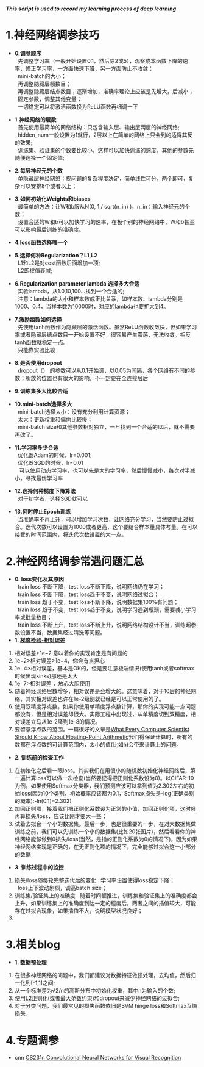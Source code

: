 ##### This script is used to record my learning process of deep learning
# 1.神经网络调参技巧
-  **0.调参顺序** <br/>
   &nbsp;&nbsp;先调整学习率（一般开始设置0.1，然后除2或5），观察成本函数下降的速率，修正学习率，一方面快速下降，另一方面防止不收敛；<br/>
   &nbsp;&nbsp;mini-batch的大小；<br/>
   &nbsp;&nbsp;再调整隐藏层额数目；<br/>
   &nbsp;&nbsp;再调整隐藏层结点数目；逐渐增加，准确率理论上应该是先增大，后减小；<br/>
   &nbsp;&nbsp;固定参数，调整其他变量；<br/>
   &nbsp;&nbsp;一切稳定可以将激活函数换为ReLU函数再细调一下<br/>
- **1.神经网络的层数** <br/>
  &nbsp;&nbsp;首先使用最简单的网络结构：只包含输入层、输出层两层的神经网络;
  &nbsp;&nbsp;hidden_num一般设置为1就行，2层以上在简单的网络上只会到的适得其反的效果;<br/>
  &nbsp;&nbsp;训练集、验证集的个数要比较小，这样可以加快训练的速度，其他的参数先随便选择一个固定值; <br/>
- **2.每层神经元的个数** <br/>
  &nbsp;&nbsp;单隐藏层神经网络：视问题的复杂程度决定，简单线性可分，两个即可，复杂可以安排8个或者以上；<br/>
  
- **3.如何初始化Weights和biases** <br/>
  &nbsp;&nbsp;最简单的方法：让W和b服从N(0, 1 / sqrt(n_in) )，n_in：输入神经元的个数；<br/>
  &nbsp;&nbsp;设置合适的W和b可以加快学习的速率，在极个别的神经网络中，W和b甚至可以影响最后训练的准确度。<br/>
- **4.loss函数选择哪一个**  <br/>
- **5.选择何种Regularization？L1,L2**  <br/>
  &nbsp;&nbsp;L1和L2是对cost函数后面增加一项; <br/> 
  &nbsp;&nbsp;L2即权值衰减; <br/> 
- **6.Regularization parameter lambda 选择多大合适**  <br/>
  &nbsp;&nbsp;实验lambda，从1.0,10,100…找到一个合适的; <br/>
  &nbsp;&nbsp;注意：lambda的大小和样本数成正比关系，如样本数、lambda分别是1000、0.4，当样本数为10000时，对应的lambda也要扩大到4。 <br/>
- **7.激励函数如何选择**  <br/>
  &nbsp;&nbsp;先使用tanh函数作为隐藏层的激活函数。虽然ReLU函数收敛快，但如果学习率或者隐藏层结点数目一开始设置不好，很容易产生震荡，无法收敛。相反tanh函数就稳定一点。 <br/>
  &nbsp;&nbsp;只能靠实验比较 <br/>
- **8.是否使用dropout** <br/>
  &nbsp;&nbsp;dropout（） 的参数可以从0.1开始调，以0.05为间隔，各个网络有不同的参数；所放的位置也有很大的影响，不一定要在全连接层后<br/>
- **9.训练集多大比较合适**  <br/>
- **10.mini-batch选择多大**  <br/>
  &nbsp;&nbsp;mini-batch选择太小：没有充分利用计算资源；<br/>
  &nbsp;&nbsp;太大：更新权重和偏向比较慢；<br/>
  &nbsp;&nbsp;mini-batch size和其他参数相对独立，一旦找到一个合适的以后，就不需要再改了。 <br/>
- **11.学习率多少合适** <br/>
  &nbsp;&nbsp;优化器Adam的时候，lr=0.001; <br/>
  &nbsp;&nbsp;优化器SGD的时候，lr=0.01 <br/>
  &nbsp;&nbsp; 可以使用动态学习率，也可以先是大的学习率，然后慢慢减小，每次对半减小，寻找最优学习率
- **12.选择何种梯度下降算法**  <br/>
  &nbsp;&nbsp;对于初学者，选择SGD就可以
- **13.何时停止Epoch训练** <br/>
  &nbsp;&nbsp;当准确率不再上升，可以增加学习次数，让网络充分学习，当然要防止过拟合。迭代次数可以设置为1000或者更高，这个要结合样本量具体考量。在可以接受的时间范围内，将迭代次数设置的大一点。 <br/>
  
# 2.神经网络调参常遇问题汇总
-  **0. loss变化及其原因** <br/>
&nbsp;&nbsp;train loss 不断下降，test loss不断下降，说明网络仍在学习；<br/>
&nbsp;&nbsp;train loss 不断下降，test loss趋于不变，说明网络过拟合；<br/>
&nbsp;&nbsp;train loss 趋于不变，test loss不断下降，说明数据集100%有问题；<br/>
&nbsp;&nbsp;train loss 趋于不变，test loss趋于不变，说明学习遇到瓶颈，需要减小学习率或批量数目；<br/>
&nbsp;&nbsp;train loss 不断上升，test loss不断上升，说明网络结构设计不当，训练超参数设置不当，数据集经过清洗等问题。<br/>
-  **1. [梯度检验-相对误差](https://blog.csdn.net/han_xiaoyang/article/details/50521064)** <br/>
1. 相对误差>1e−2  意味着你的实现肯定是有问题的
2. 1e−2>相对误差>1e−4，你会有点担心
3. 1e−4>相对误差，基本是OK的，但是要注意极端情况(使用tanh或者softmax时候出现kinks)那还是太大
4. 1e−7>相对误差 ，放心大胆使用
5. 随着神经网络层数增多，相对误差是会增大的。这意味着，对于10层的神经网络，其实相对误差也许在1e-2级别就已经是可以正常使用的了。
6. 使用双精度浮点数。如果你使用单精度浮点数计算，那你的实现可能一点问题都没有，但是相对误差却很大。实际工程中出现过，从单精度切到双精度，相对误差立马从1e-2降到1e-8的情况。
7. 要留意浮点数的范围。一篇很好的文章是[What Every Computer Scientist Should Know About Floating-Point Arithmetic](http://docs.oracle.com/cd/E19957-01/806-3568/ncg_goldberg.html)我们得保证计算时，所有的数都在浮点数的可计算范围内，太小的值(比如h)会带来计算上的问题。

-  **2. 训练前的检查工作** <br/>
1. 在初始化之后看一眼loss。其实我们在用很小的随机数初始化神经网络后，第一遍计算loss可以做一次检查(当然要记得把正则化系数设为0)。以CIFAR-10为例，如果使用Softmax分类器，我们预测应该可以拿到值为2.302左右的初始loss(因为10个类别，初始概率应该都为0.1，Softmax损失是-log(正确类别的概率):-ln(0.1)=2.302)
2. 加回正则项，接着我们把正则化系数设为正常的小值，加回正则化项，这时候再算损失/loss，应该比刚才要大一些；
3. 试着去拟合一个小的数据集。最后一步，也是很重要的一步，在对大数据集做训练之前，我们可以先训练一个小的数据集(比如20张图片)，然后看看你的神经网络能够做到0损失/loss(当然，是指的正则化系数为0的情况下)，因为如果神经网络实现是正确的，在无正则化项的情况下，完全能够过拟合这一小部分的数据

-  **3. 训练过程中的监控** <br/>
1. 损失/loss随每轮完整迭代后的变化
 &nbsp;&nbsp;学习率设置使得loss稳定下降；<br/>
 &nbsp;&nbsp;loss上下波动剧烈，调高batch size；<br/>
2. 训练集/验证集上的准确度
 &nbsp;&nbsp;随着时间额推进，训练集和验证集上的准确度都会上升，如果训练集上的准确度到达一定的程度后，两者之间的插值较大，可能存在过拟合现象，如果插值不大，说明模型状况良好；<br/>
3. 

# 3.相关blog
-  **1. [数据预处理](https://blog.csdn.net/han_xiaoyang/article/details/50451460)** <br/>
1. 在很多神经网络的问题中，我们都建议对数据特征做预处理，去均值，然后归一化到[-1,1]之间;
2. 从一个标准差为√2/n的高斯分布中初始化权重，其中n为输入的个数;
3. 使用L2正则化(或者最大范数约束)和dropout来减少神经网络的过拟合;
4. 对于分类问题，我们最常见的损失函数依旧是SVM hinge loss和Softmax互熵损失.


# 4.专题调参
- cnn [CS231n Convolutional Neural Networks for Visual Recognition](http://cs231n.github.io/neural-networks-2/#init)


